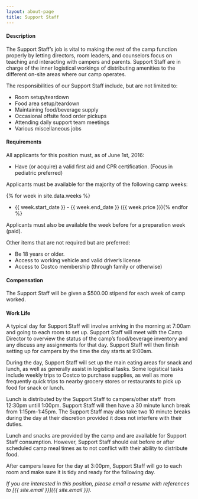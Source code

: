 ```yaml
---
layout: about-page
title: Support Staff
---
```


#### Description
The Support Staff’s job is vital to making the rest of the camp function properly by letting directors, room leaders, and counselors focus on teaching and interacting with campers and parents. Support Staff are in charge of the inner logistical workings of distributing amenities to the different on-site areas where our camp operates.

The responsibilities of our Support Staff include, but are not limited to:

- Room setup/teardown
- Food area setup/teardown
- Maintaining food/beverage supply
- Occasional offsite food order pickups
- Attending daily support team meetings
- Various miscellaneous jobs

#### Requirements

All applicants for this position must, as of June 1st, 2016:

- Have (or acquire) a valid first aid and CPR certification. (Focus in pediatric preferred)</li>

Applicants must be available for the majority of the following camp weeks:

{% for week in site.data.weeks %}
- {{ week.start_date }} - {{ week.end_date }} ({{ week.price }}){% endfor %}

Applicants must also be available the week before for a preparation week (paid).

Other items that are not required but are preferred:

- Be 18 years or older.</li>
- Access to working vehicle and valid driver’s license</li>
- Access to Costco membership (through family or otherwise)</li>

#### Compensation
The Support Staff will be given a $500.00 stipend for each week of camp worked.

#### Work Life
A typical day for Support Staff will involve arriving in the morning at 7:00am and going to each room to set up. Support Staff will meet with the Camp Director to overview the status of the camp’s food/beverage inventory and any discuss any assignments for that day. Support Staff will then finish setting up for campers by the time the day starts at 9:00am.

During the day, Support Staff will set up the main eating areas for snack and lunch, as well as generally assist in logistical tasks. Some logistical tasks include weekly trips to Costco to purchase supplies, as well as more frequently quick trips to nearby grocery stores or restaurants to pick up food for snack or lunch.

Lunch is distributed by the Support Staff to campers/other staff  from 12:30pm untill 1:00pm. Support Staff will then have a 30 minute lunch break from 1:15pm-1:45pm. The Support Staff may also take two 10 minute breaks during the day at their discretion provided it does not interfere with their duties.

Lunch and snacks are provided by the camp and are available for Support Staff consumption. However, Support Staff should eat before or after scheduled camp meal times as to not conflict with their ability to distribute food.

After campers leave for the day at 3:00pm, Support Staff will go to each room and make sure it is tidy and ready for the following day.

*If you are interested in this position, please email a resume with references to [{{ site.email }}]({{ site.email }}).*
